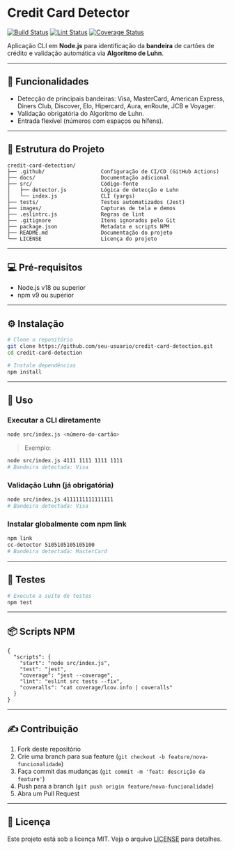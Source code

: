 # Credit Card Detector

[![Build Status](https://img.shields.io/github/actions/workflow/status/seu-usuario/credit-card-detection/ci.yml?branch=main)](https://github.com/seu-usuario/credit-card-detection/actions/workflows/ci.yml)
[![Lint Status](https://img.shields.io/github/actions/workflow/status/seu-usuario/credit-card-detection/lint.yml?branch=main)](https://github.com/seu-usuario/credit-card-detection/actions/workflows/lint.yml)
[![Coverage Status](https://img.shields.io/coveralls/github/seu-usuario/credit-card-detection)](https://coveralls.io/github/seu-usuario/credit-card-detection)

Aplicação CLI em **Node.js** para identificação da **bandeira** de cartões de crédito e validação automática via **Algoritmo de Luhn**.

---

## 🚀 Funcionalidades

- Detecção de principais bandeiras: Visa, MasterCard, American Express, Diners Club, Discover, Elo, Hipercard, Aura, enRoute, JCB e Voyager.
- Validação obrigatória do Algoritmo de Luhn.
- Entrada flexível (números com espaços ou hífens).

---

## 📁 Estrutura do Projeto

```text
credit-card-detection/
├── .github/                  Configuração de CI/CD (GitHub Actions)
├── docs/                     Documentação adicional
├── src/                      Código-fonte
│   ├── detector.js           Lógica de detecção e Luhn
│   └── index.js              CLI (yargs)
├── tests/                    Testes automatizados (Jest)
├── images/                   Capturas de tela e demos
├── .eslintrc.js              Regras de lint
├── .gitignore                Itens ignorados pelo Git
├── package.json              Metadata e scripts NPM
├── README.md                 Documentação do projeto
└── LICENSE                   Licença do projeto
```

---

## 💻 Pré-requisitos

- Node.js v18 ou superior
- npm v9 ou superior

---

## ⚙️ Instalação

```bash
# Clone o repositório
git clone https://github.com/seu-usuario/credit-card-detection.git
cd credit-card-detection

# Instale dependências
npm install
```  

---

## 🚀 Uso

### Executar a CLI diretamente

```bash
node src/index.js <número-do-cartão>
```

> Exemplo:

```bash
node src/index.js 4111 1111 1111 1111
# Bandeira detectada: Visa
```  

### Validação Luhn (já obrigatória)

```bash
node src/index.js 4111111111111111
# Bandeira detectada: Visa
```  

### Instalar globalmente com npm link

```bash
npm link
cc-detector 5105105105105100
# Bandeira detectada: MasterCard
```  

---

## 🧪 Testes

```bash
# Execute a suíte de testes
npm test
```  

---

## 📦 Scripts NPM

```jsonc
{
  "scripts": {
    "start": "node src/index.js",
    "test": "jest",
    "coverage": "jest --coverage",
    "lint": "eslint src tests --fix",
    "coveralls": "cat coverage/lcov.info | coveralls"
  }
}
```

---

## ✍️ Contribuição

1. Fork deste repositório
2. Crie uma branch para sua feature (`git checkout -b feature/nova-funcionalidade`)
3. Faça commit das mudanças (`git commit -m 'feat: descrição da feature'`)
4. Push para a branch (`git push origin feature/nova-funcionalidade`)
5. Abra um Pull Request

---

## 📄 Licença

Este projeto está sob a licença MIT. Veja o arquivo [LICENSE](LICENSE) para detalhes.
